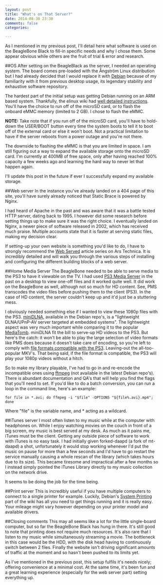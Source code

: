 ```yaml
---
layout: post
title: "What's on That Server?"
date: 2014-08-30 23:30
comments: false
categories: 

---
```

As I mentioned in my previous post, I'll detail here what software is used on the BeagleBone Black to fill-in specific needs and why I chose them.  Some appear obvious while others are the fruit of trial & error and research.  

##OS
After setting on the BeagleBlack as the server, I needed an operating system.  The board comes pre-loaded with the Ångström Linux distribution but I had already decided that I would replace it with [Debian](https://www.debian.org) because of my familiarity with it from previous desktop usage, its legendary stability and exhaustive software repository.

The hardest part of the initial setup was getting Debian running on an ARM based system.  Thankfully, the elinux wiki had [well detailed instructions](http://elinux.org/BeagleBoardDebian).  You'll have the choice to run off of the microSD card, or to flash the onboard eMMC memory (limited to 2 GB).  I chose to flash the eMMC.

**NOTE:** Take note that if you run off of the microSD card, you'll have to hold-down the USER/BOOT button every time the system boots to tell it to boot off of the external card or else it won't boot.  Not a practical limitation to have if the server reboots from a power outage and you're not there.

The downside to flashing the eMMC is that you are limited in space.  I am still figuring out a way to expand the available storage onto the microSD card.  I'm currently at 400MB of free space, only after having reached 100% capacity a few weeks ago and learning the hard way to never let that happen again.  

I'll update this post in the future if ever I successfully expand my available storage.

##Web server
In the instance you've already landed on a 404 page of this site, you'll have surely already noticed that Static Brace is powered by Nginx.

I had heard of Apache in the past and was aware that it was a battle tested HTTP server, dating back to 1995.  I however did some research before setting things up to make sure it was the right choice.  I eventually landed on Nginx, a newer piece of software released in 2002, which has received much praise.  Multiple accounts state that it is faster at serving static files, making my decision clear.

If setting-up your own website is something you'd like to do, I have to strongly recommend the [Web Served](http://arstechnica.com/series/web-served/) article series on Ars Technica.  It is incredibly detailed and will walk you through the various steps of installing and configuring the different building blocks of a web server.

##Home Media Server
The BeagleBone needed to be able to serve media to the PS3 to have it viewable on the TV.  I had used [PS3 Media Server](http://www.ps3mediaserver.org) in the past on a desktop to view one-off files and it worked quite well.  It did work on the BeagleBone as well, although not so much for HD content.  See, PMS transcodes the video files before pushing them to the client (PS3).  In the case of HD content, the server couldn't keep up and it'd just be a stuttering mess.

I obviously needed something else if I wanted to view these 1080p files with the PS3.  [miniDLNA](http://sourceforge.net/projects/minidlna/), available in the Debian repo's, is a "lightweight DLNA/UPnP-AV server targeted at embedded systems".  The lightweight aspect was very much important while comparing it to the popular [MediaTomb](http://mediatomb.cc).  miniDLNA fit the bill to serve-up HD videos to the PS3.  But here's the catch: it won't be able to play the large selection of video formats like PMS does because it doesn't take care of encoding, so you're left to comply with [file formats compatible with the PS3](http://manuals.playstation.net/document/en/ps3/current/video/filetypes.html).  Leaving-out the all-too-popular MKV's.  That being said, if the file format is compatible, the PS3 will play your 1080p videos without a hitch.

So to make my library playable, I've had to go in and re-encode the incompatible ones using [ffmpeg](https://www.ffmpeg.org) (not available in the latest Debian repo's).  There is abundant documentation and QA's that will help you find the flags that you'll need to set.  If you'd like to do a batch conversion, you can run a loop in the command line, here's an example:

	for file in *.avi; do ffmpeg -i "$file" -OPTIONS "${file%.avi}.mp4"; done
	
Where "file" is the variable name, and * acting as a wildcard.

##iTunes server
I most often listen to my music while at the computer with headphones on.  While I enjoy watching movies on the couch in front of a big screen, my music is best served at my desk.  As much as it pains me, iTunes must be the client.  Getting any outside piece of software to work with iTunes is no easy task.  I had initially given forked-daapd (a fork of mt-daapd) a shot, unfortunately it would stop working whenever I'd put the music on pause for more than a few seconds and I'd have to go restart the service manually causing a whole rescan of the library (which takes hours due to its size).  This became tiresome and impractical after a few months so I instead simply pointed the iTunes Library directly to my music collection on the network drive.  

It seems to be doing the job for the time being.

##Print server
This is incredibly useful if you have multiple computers to connect to a single printer for example.  Luckily, Debian's [System Printing](https://wiki.debian.org/SystemPrinting) part of the wiki has all you need to get things running and it is really easy.  Your mileage might vary however depending on your printer model and available drivers.

##Closing comments
This may all seems like a lot for the little single-board computer, but so far the BeagleBone Black has hung in there.  It's still good to note that printing does not require much resources.  It's also rare that I listen to my music while simultaneously streaming a movie.  The bottleneck in this case would be the HDD, with the disk head having to continuously switch between 2 files.  Finally the website isn't driving significant amounts of traffic at the moment and so hasn't been pushed to its limits yet.

As I've mentioned in the previous post, this setup fulfils it's needs nicely; offering convenience at a minimal cost.  At the same time, it's been fun and a great learning experience (especially for the web server part) setting everything up.